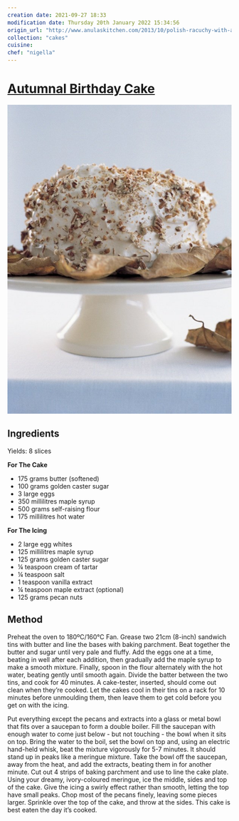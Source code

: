 ```yaml
---
creation date: 2021-09-27 18:33
modification date: Thursday 20th January 2022 15:34:56
origin_url: "http://www.anulaskitchen.com/2013/10/polish-racuchy-with-apples.html"
collection: "cakes"
cuisine:
chef: "nigella"
---
```

# [Autumnal Birthday Cake](https://www.nigella.com/recipes/autumnal-birthday-cake)

![Autumnal birthday cake](/assets/c1d7efcdf84a2c19fd830c6d5db16593.jpg)


## Ingredients
Yields: 8 slices

**For The Cake**
* 175 grams butter (softened)
* 100 grams golden caster sugar
* 3 large eggs
* 350 millilitres maple syrup
* 500 grams self-raising flour
* 175 millilitres hot water

**For The Icing**
* 2 large egg whites
* 125 millilitres maple syrup
* 125 grams golden caster sugar
* ¼ teaspoon cream of tartar
* ¼ teaspoon salt
* 1 teaspoon vanilla extract
* ¼ teaspoon maple extract (optional)
* 125 grams pecan nuts

## Method
Preheat the oven to 180ºC/160°C Fan. Grease two 21cm (8-inch) sandwich tins with butter and line the bases with baking parchment.
Beat together the butter and sugar until very pale and fluffy. Add the eggs one at a time, beating in well after each addition, then gradually add the maple syrup to make a smooth mixture. Finally, spoon in the flour alternately with the hot water, beating gently until smooth again. Divide the batter between the two tins, and cook for 40 minutes. A cake-tester, inserted, should come out clean when they’re cooked. Let the cakes cool in their tins on a rack for 10 minutes before unmoulding them, then leave them to get cold before you get on with the icing.

Put everything except the pecans and extracts into a glass or metal bowl that fits over a saucepan to form a double boiler. Fill the saucepan with enough water to come just below - but not touching - the bowl when it sits on top. Bring the water to the boil, set the bowl on top and, using an electric hand-held whisk, beat the mixture vigorously for 5-7 minutes. It should stand up in peaks like a meringue mixture. Take the bowl off the saucepan, away from the heat, and add the extracts, beating them in for another minute.
Cut out 4 strips of baking parchment and use to line the cake plate. Using your dreamy, ivory-coloured meringue, ice the middle, sides and top of the cake. Give the icing a swirly effect rather than smooth, letting the top have small peaks.
Chop most of the pecans finely, leaving some pieces larger. Sprinkle over the top of the cake, and throw at the sides. This cake is best eaten the day it’s cooked.
